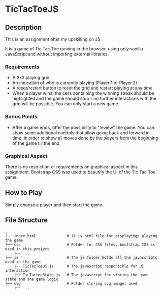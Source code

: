 # TicTacToeJS

## Description

This is an assignment after my upskilling on JS.

It is a game of Tic Tac Toe running in the browser, using only vanilla JavaScript and without importing external libraries.

### Requirements

- A 3x3 playing grid
- An indication of who is currently playing (Player 1 or Player 2)
- A reset/restart button to reset the grid and restart playing at any time
- When a player wins, the cells containing the winning streak should be highlighted and the game should stop - no further interactions with the grid will be possible. You can only start a new game.

### Bonus Points 

- After a game ends, offer the possibility to "review" the game. You can show some additional controls that allow going back and forward in time, in order to show all moves done by the players from the beginning of the game till the end.

### Graphical Aspect

There is no restriction or requirements on graphical aspect in this assignment. Bootstrap CSS was used to beautify the UI of the Tic Tac Toe game.

## How to Play

Simply choose a player and then start the game.

## File Structure

    .
    ├── index.html              # it is html file for displaying/ playing the game
    ├── css                     # Folder for CSS files, bootstrap CSS is used in this project
        ├── ...
    ├── js                      # The js folder holds all the javascripts used in the game
        ├── TicTacToeUI.js      # The javascript responsible for UI interaction
        ├── TicTactoeState.js   # The javascript for storing the game state and the game logic
    ├── svg                     # Folder storing svg images used
        ├── ...
